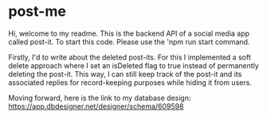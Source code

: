 # post-me
Hi, welcome to my readme. 
This is the backend API of a social media app called post-it.
To start this code. Please use the 'npm run start command.

Firstly, I'd to write about the deleted post-its. For this I implemented a soft delete approach where I set an isDeleted flag to true instead of permanently deleting the post-it. This way, I can still keep track of the post-it and its associated replies for record-keeping purposes while hiding it from users.

Moving forward, here is the link to my database design: https://app.dbdesigner.net/designer/schema/609598




